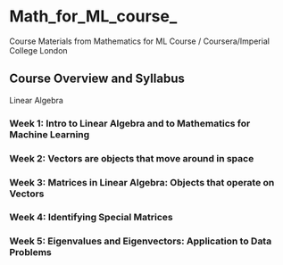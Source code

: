 # Math_for_ML_course_
Course Materials from Mathematics for ML Course / Coursera/Imperial College London



## Course Overview and Syllabus
Linear Algebra
### Week 1: Intro to Linear Algebra and to Mathematics for Machine Learning
### Week 2: Vectors are objects that move around in space
### Week 3: Matrices in Linear Algebra: Objects that operate on Vectors
### Week 4: Identifying Special Matrices
### Week 5: Eigenvalues and Eigenvectors: Application to Data Problems
